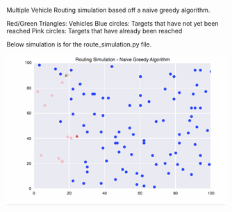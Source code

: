 Multiple Vehicle Routing simulation based off a naive greedy algorithm.

Red/Green Triangles: Vehicles
Blue circles: Targets that have not yet been reached
Pink circles: Targets that have already been reached


Below simulation is for the route_simulation.py file.


![Vehicle Routing Problem](simulation_1.gif)
